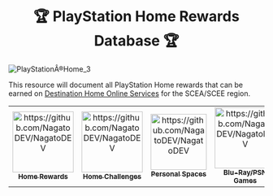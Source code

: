 <h1 align="center">🏆 PlayStation Home Rewards Database 🏆</h1>  

![PlayStationÂ®Home_3](https://user-images.githubusercontent.com/67494727/170836541-94ee2396-cfd6-4017-88b3-135eef2488aa.png)

This resource will document all PlayStation Home rewards that can be earned on [Destination Home Online Services](https://github.com/DestinationHome/Destination-Home-Online) for the SCEA/SCEE region.

<table class="center">
  <tr>
   <td align="center"><a href="https://twitter.com/NagatoRevenge/"><img src="https://user-images.githubusercontent.com/67494727/170834617-dd5cb4e7-f074-412e-968a-dd135692fb3b.png" width="120px;" alt="https://github.com/NagatoDEV/NagatoDEV"/><br /><sub><b>Home Rewards</b></sub></a><br /></a> 
</td>
   <td align="center"><a href="https://twitter.com/NagatoRevenge/"><img src="https://user-images.githubusercontent.com/67494727/170836582-cc0f61ec-f5fe-4ae6-86b4-a1314d96881d.png" width="120px;" alt="https://github.com/NagatoDEV/NagatoDEV"/><br /><sub><b>Home Challenges</b></sub></a><br /></a></td>
  <td align="center"><a href="https://twitter.com/NagatoRevenge/"><img src="https://user-images.githubusercontent.com/67494727/170836693-c60332d4-9aab-4c9d-ac17-2ba0f2ac3e7f.png" width="110px;" alt="https://github.com/NagatoDEV/NagatoDEV"/><br /><sub><b>Personal Spaces</b></sub></a><br /></a></td>
  <td align="center"><a href="https://twitter.com/NagatoRevenge/"><img src="https://user-images.githubusercontent.com/67494727/170837258-5c1c512e-4329-47e9-98cf-b03296e78f26.png" width="120px;" alt="https://github.com/NagatoDEV/NagatoDEV"/><br /><sub><b>Blu-Ray/PSN Games</b></sub></a><br /></a></td>
  <td align="center"><a href="https://twitter.com/NagatoRevenge/"><img src="https://user-images.githubusercontent.com/67494727/170837453-bd6ec357-21e7-4519-b2f0-5df7a4093e62.png" width="110px;" alt="https://github.com/NagatoDEV/NagatoDEV"/><br /><sub><b>Arcade Cabinets Rewards</b></sub></a><br /></a></td>
  <td align="center"><a href="https://twitter.com/NagatoRevenge/"><img src="https://user-images.githubusercontent.com/67494727/170837370-439e50b8-c170-4632-bf13-ee0b5f0b6244.png" width="110px;" alt="https://github.com/NagatoDEV/NagatoDEV"/><br /><sub><b>Active Items Rewards</b></sub></a><br /></a></td>
      <td align="center"><a href="https://twitter.com/NagatoRevenge/"><img src="https://user-images.githubusercontent.com/67494727/167346455-b7178b5f-a36b-4875-8325-1a8c5030f409.png" width="110px;" alt="https://github.com/NagatoDEV/NagatoDEV"/><br /><sub><b>Nagato</b></sub></a><br /></a></td>
</table>
